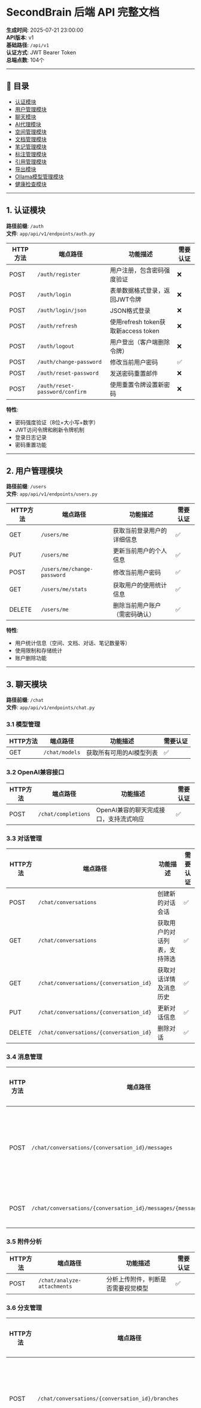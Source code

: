 # SecondBrain 后端 API 完整文档

**生成时间**: 2025-07-21 23:00:00  
**API版本**: v1  
**基础路径**: `/api/v1`  
**认证方式**: JWT Bearer Token  
**总端点数**: 104个

---

## 📑 目录

- [认证模块](#认证模块)
- [用户管理模块](#用户管理模块)
- [聊天模块](#聊天模块)
- [AI代理模块](#ai代理模块)
- [空间管理模块](#空间管理模块)
- [文档管理模块](#文档管理模块)
- [笔记管理模块](#笔记管理模块)
- [标注管理模块](#标注管理模块)
- [引用管理模块](#引用管理模块)
- [导出模块](#导出模块)
- [Ollama模型管理模块](#ollama模型管理模块)
- [健康检查模块](#健康检查模块)

---

## 1. 认证模块

**路径前缀**: `/auth`  
**文件**: `app/api/v1/endpoints/auth.py`

| HTTP方法 | 端点路径 | 功能描述 | 需要认证 |
|----------|----------|----------|----------|
| POST | `/auth/register` | 用户注册，包含密码强度验证 | ❌ |
| POST | `/auth/login` | 表单数据格式登录，返回JWT令牌 | ❌ |
| POST | `/auth/login/json` | JSON格式登录 | ❌ |
| POST | `/auth/refresh` | 使用refresh token获取新access token | ❌ |
| POST | `/auth/logout` | 用户登出（客户端删除令牌） | ❌ |
| POST | `/auth/change-password` | 修改当前用户密码 | ✅ |
| POST | `/auth/reset-password` | 发送密码重置邮件 | ❌ |
| POST | `/auth/reset-password/confirm` | 使用重置令牌设置新密码 | ❌ |

**特性**:
- 密码强度验证（8位+大小写+数字）
- JWT访问令牌和刷新令牌机制
- 登录日志记录
- 密码重置功能

---

## 2. 用户管理模块

**路径前缀**: `/users`  
**文件**: `app/api/v1/endpoints/users.py`

| HTTP方法 | 端点路径 | 功能描述 | 需要认证 |
|----------|----------|----------|----------|
| GET | `/users/me` | 获取当前登录用户的详细信息 | ✅ |
| PUT | `/users/me` | 更新当前用户的个人信息 | ✅ |
| POST | `/users/me/change-password` | 修改当前用户密码 | ✅ |
| GET | `/users/me/stats` | 获取用户的使用统计信息 | ✅ |
| DELETE | `/users/me` | 删除当前用户账户（需密码确认） | ✅ |

**特性**:
- 用户统计信息（空间、文档、对话、笔记数量等）
- 使用限制和存储统计
- 账户删除功能

---

## 3. 聊天模块

**路径前缀**: `/chat`  
**文件**: `app/api/v1/endpoints/chat.py`

### 3.1 模型管理
| HTTP方法 | 端点路径 | 功能描述 | 需要认证 |
|----------|----------|----------|----------|
| GET | `/chat/models` | 获取所有可用的AI模型列表 | ✅ |

### 3.2 OpenAI兼容接口
| HTTP方法 | 端点路径 | 功能描述 | 需要认证 |
|----------|----------|----------|----------|
| POST | `/chat/completions` | OpenAI兼容的聊天完成接口，支持流式响应 | ✅ |

### 3.3 对话管理
| HTTP方法 | 端点路径 | 功能描述 | 需要认证 |
|----------|----------|----------|----------|
| POST | `/chat/conversations` | 创建新的对话会话 | ✅ |
| GET | `/chat/conversations` | 获取用户的对话列表，支持筛选 | ✅ |
| GET | `/chat/conversations/{conversation_id}` | 获取对话详情及消息历史 | ✅ |
| PUT | `/chat/conversations/{conversation_id}` | 更新对话信息 | ✅ |
| DELETE | `/chat/conversations/{conversation_id}` | 删除对话 | ✅ |

### 3.4 消息管理
| HTTP方法 | 端点路径 | 功能描述 | 需要认证 |
|----------|----------|----------|----------|
| POST | `/chat/conversations/{conversation_id}/messages` | 统一消息发送接口，支持文本和多模态 | ✅ |
| POST | `/chat/conversations/{conversation_id}/messages/{message_id}/regenerate` | 重新生成指定消息 | ✅ |

### 3.5 附件分析
| HTTP方法 | 端点路径 | 功能描述 | 需要认证 |
|----------|----------|----------|----------|
| POST | `/chat/analyze-attachments` | 分析上传附件，判断是否需要视觉模型 | ✅ |

### 3.6 分支管理
| HTTP方法 | 端点路径 | 功能描述 | 需要认证 |
|----------|----------|----------|----------|
| POST | `/chat/conversations/{conversation_id}/branches` | 在对话中创建新分支 | ✅ |
| GET | `/chat/conversations/{conversation_id}/branches` | 获取对话的所有分支 | ✅ |
| POST | `/chat/conversations/{conversation_id}/branches/switch` | 切换到指定分支 | ✅ |
| GET | `/chat/conversations/{conversation_id}/branches/history` | 获取分支历史树 | ✅ |
| POST | `/chat/conversations/{conversation_id}/branches/merge` | 合并分支 | ✅ |
| DELETE | `/chat/conversations/{conversation_id}/branches/{branch_name}` | 删除指定分支 | ✅ |

**特性**:
- 多模态消息支持（文本+文件）
- 流式响应支持
- 完整的分支管理系统
- OpenRouter、Perplexity、Ollama等多提供商支持
- 文档上下文集成

---

## 4. AI代理模块

**路径前缀**: `/agents`  
**文件**: `app/api/v1/endpoints/agents.py`

| HTTP方法 | 端点路径 | 功能描述 | 需要认证 |
|----------|----------|----------|----------|
| GET | `/agents/` | 获取可用的AI代理列表 | ✅ |
| GET | `/agents/{agent_id}` | 获取特定代理的详细信息 | ✅ |
| POST | `/agents/{agent_id}/execute` | 执行AI代理任务 | ✅ |
| POST | `/agents/` | 创建自定义AI代理（高级用户） | ✅ |
| POST | `/agents/deep-research` | 专用的深度研究代理端点 | ✅ |

**预定义代理**:
- **Deep Research**: 基于Perplexity的深度研究代理
- **写作助手**: 文本创作和优化
- **分析专家**: 数据分析和可视化

**特性**:
- 流式响应支持
- 自定义代理创建（高级用户）
- 深度研究功能

---

## 5. 空间管理模块

**路径前缀**: `/spaces`  
**文件**: `app/api/v1/endpoints/spaces.py`

| HTTP方法 | 端点路径 | 功能描述 | 需要认证 |
|----------|----------|----------|----------|
| POST | `/spaces/` | 创建新的知识空间 | ✅ |
| GET | `/spaces/` | 获取用户的空间列表，支持筛选 | ✅ |
| GET | `/spaces/{space_id}` | 获取空间的详细信息 | ✅ |
| PUT | `/spaces/{space_id}` | 更新空间信息 | ✅ |
| DELETE | `/spaces/{space_id}` | 删除空间（支持强制删除） | ✅ |

**特性**:
- 空间数量限制（免费5个，高级10个）
- 支持公开/私有空间
- 协作权限管理
- 标签和搜索支持

---

## 6. 文档管理模块

**路径前缀**: `/documents`  
**文件**: `app/api/v1/endpoints/documents.py`

### 6.1 文档CRUD操作
| HTTP方法 | 端点路径 | 功能描述 | 需要认证 |
|----------|----------|----------|----------|
| POST | `/documents/upload` | 上传文档到知识空间 | ✅ |
| GET | `/documents/` | 获取文档列表，支持筛选 | ✅ |
| GET | `/documents/{document_id}` | 获取文档的详细信息 | ✅ |
| PUT | `/documents/{document_id}` | 更新文档信息 | ✅ |
| DELETE | `/documents/{document_id}` | 删除文档 | ✅ |

### 6.2 文档内容访问
| HTTP方法 | 端点路径 | 功能描述 | 需要认证 |
|----------|----------|----------|----------|
| POST | `/documents/{document_id}/download` | 下载文档原始文件 | ✅ |
| GET | `/documents/{document_id}/preview` | 获取文档预览内容 | ✅ |
| GET | `/documents/{document_id}/content` | 获取文档文本内容（分页） | ✅ |

### 6.3 网页导入功能
| HTTP方法 | 端点路径 | 功能描述 | 需要认证 |
|----------|----------|----------|----------|
| POST | `/documents/import-url` | 从URL导入网页内容 | ✅ |
| POST | `/documents/batch-import-urls` | 批量从URL导入 | ✅ |
| GET | `/documents/{document_id}/snapshot` | 获取网页文档的快照 | ✅ |
| POST | `/documents/analyze-url` | 分析URL内容（不保存） | ✅ |

### 6.4 文档搜索
| HTTP方法 | 端点路径 | 功能描述 | 需要认证 |
|----------|----------|----------|----------|
| POST | `/documents/search` | 搜索文档内容 | ✅ |

**特性**:
- 多种文件格式支持（PDF、图片、文本等）
- 文件大小限制和类型验证
- 网页内容抓取和快照保存
- 全文搜索功能
- PDF预览和分页支持

---

## 7. 笔记管理模块

**路径前缀**: `/notes`  
**文件**: `app/api/v1/endpoints/notes.py`

### 7.1 笔记CRUD操作
| HTTP方法 | 端点路径 | 功能描述 | 需要认证 |
|----------|----------|----------|----------|
| GET | `/notes/` | 获取笔记列表，支持筛选和排序 | ✅ |
| GET | `/notes/recent` | 获取最近创建/修改的笔记 | ✅ |
| POST | `/notes/search` | 搜索笔记内容 | ✅ |
| GET | `/notes/{note_id}` | 获取笔记详细信息 | ✅ |
| POST | `/notes/` | 创建新笔记 | ✅ |
| PUT | `/notes/{note_id}` | 更新笔记内容 | ✅ |
| DELETE | `/notes/{note_id}` | 删除笔记 | ✅ |

### 7.2 AI功能
| HTTP方法 | 端点路径 | 功能描述 | 需要认证 |
|----------|----------|----------|----------|
| POST | `/notes/ai/generate` | 使用AI生成笔记内容 | ✅ |
| POST | `/notes/ai/summary` | 创建文档的AI摘要笔记 | ✅ |

### 7.3 笔记关联和标签
| HTTP方法 | 端点路径 | 功能描述 | 需要认证 |
|----------|----------|----------|----------|
| GET | `/notes/{note_id}/linked` | 获取与笔记相关联的其他笔记 | ✅ |
| POST | `/notes/{note_id}/tags` | 为笔记添加标签 | ✅ |
| DELETE | `/notes/{note_id}/tags` | 从笔记移除标签 | ✅ |
| GET | `/notes/tags/all` | 获取用户的所有标签及使用次数 | ✅ |

### 7.4 批量操作
| HTTP方法 | 端点路径 | 功能描述 | 需要认证 |
|----------|----------|----------|----------|
| POST | `/notes/batch` | 批量删除、移动、标签操作 | ✅ |

### 7.5 版本管理
| HTTP方法 | 端点路径 | 功能描述 | 需要认证 |
|----------|----------|----------|----------|
| GET | `/notes/{note_id}/versions` | 获取笔记的版本历史 | ✅ |
| GET | `/notes/{note_id}/versions/{version_number}` | 获取笔记的特定版本内容 | ✅ |
| POST | `/notes/{note_id}/versions/restore` | 恢复笔记到指定版本 | ✅ |
| POST | `/notes/{note_id}/versions/compare` | 比较两个版本的差异 | ✅ |
| DELETE | `/notes/{note_id}/versions/cleanup` | 清理旧版本，保留最近N个 | ✅ |

**特性**:
- 完整的版本控制系统
- AI辅助生成和摘要功能
- 笔记关联和链接系统
- 丰富的搜索和筛选选项
- 批量操作支持

---

## 8. 标注管理模块

**路径前缀**: `/annotations`  
**文件**: `app/api/v1/endpoints/annotations.py`

### 8.1 标注查询
| HTTP方法 | 端点路径 | 功能描述 | 需要认证 |
|----------|----------|----------|----------|
| GET | `/annotations/document/{document_id}` | 获取指定文档的标注列表 | ✅ |
| GET | `/annotations/document/{document_id}/pages` | 获取文档指定页码范围的标注 | ✅ |
| GET | `/annotations/document/{document_id}/pdf/{page_number}` | 获取PDF指定页的标注数据 | ✅ |
| GET | `/annotations/my` | 获取当前用户的所有标注 | ✅ |
| GET | `/annotations/{annotation_id}` | 获取标注的详细信息 | ✅ |

### 8.2 标注创建和编辑
| HTTP方法 | 端点路径 | 功能描述 | 需要认证 |
|----------|----------|----------|----------|
| POST | `/annotations/` | 创建新的标注 | ✅ |
| POST | `/annotations/batch` | 批量创建标注 | ✅ |
| POST | `/annotations/pdf/batch` | 批量创建PDF标注 | ✅ |
| PUT | `/annotations/{annotation_id}` | 更新标注内容 | ✅ |
| DELETE | `/annotations/{annotation_id}` | 删除标注 | ✅ |

### 8.3 标注统计和导出
| HTTP方法 | 端点路径 | 功能描述 | 需要认证 |
|----------|----------|----------|----------|
| GET | `/annotations/statistics` | 获取标注的统计信息 | ✅ |
| POST | `/annotations/export` | 导出标注数据 | ✅ |
| POST | `/annotations/copy` | 将标注复制到另一个文档 | ✅ |

**特性**:
- 支持多种标注类型（高亮、笔记、书签等）
- PDF专用标注功能
- 批量创建和管理
- 统计分析功能
- 导出支持（Markdown等格式）

---

## 9. 引用管理模块

**路径前缀**: `/citations`  
**文件**: `app/api/v1/endpoints/citations.py`

### 9.1 引用CRUD操作
| HTTP方法 | 端点路径 | 功能描述 | 需要认证 |
|----------|----------|----------|----------|
| GET | `/citations/` | 获取引用列表，支持按空间/文档筛选 | ✅ |
| GET | `/citations/{citation_id}` | 获取引用的详细信息 | ✅ |
| POST | `/citations/` | 创建新的引用条目 | ✅ |
| PUT | `/citations/{citation_id}` | 更新引用信息 | ✅ |
| DELETE | `/citations/{citation_id}` | 删除引用 | ✅ |

### 9.2 BibTeX支持
| HTTP方法 | 端点路径 | 功能描述 | 需要认证 |
|----------|----------|----------|----------|
| POST | `/citations/import-bibtex` | 导入BibTeX格式的引用 | ✅ |
| POST | `/citations/export` | 导出引用为多种格式 | ✅ |

### 9.3 引用搜索和格式化
| HTTP方法 | 端点路径 | 功能描述 | 需要认证 |
|----------|----------|----------|----------|
| POST | `/citations/search` | 搜索引用条目 | ✅ |
| POST | `/citations/format` | 按指定格式（APA、MLA等）格式化引用 | ✅ |

**特性**:
- 完整的BibTeX支持
- 多种导出格式（BibTeX、JSON、CSV）
- 学术引用格式化（APA、MLA等）
- 按作者、年份、类型搜索

---

## 10. 导出模块

**路径前缀**: `/export`  
**文件**: `app/api/v1/endpoints/export.py`

| HTTP方法 | 端点路径 | 功能描述 | 需要认证 |
|----------|----------|----------|----------|
| POST | `/export/notes` | 导出笔记为PDF/DOCX | ✅ |
| POST | `/export/documents` | 导出文档合集 | ✅ |
| POST | `/export/space` | 导出整个空间的内容 | ✅ |
| POST | `/export/conversations` | 导出对话记录 | ✅ |

**支持格式**:
- **笔记**: PDF、DOCX
- **文档**: PDF
- **空间**: PDF
- **对话**: JSON、Markdown

**特性**:
- 支持合并导出和单独导出
- 版本历史包含
- 元数据和标注包含选项
- Unicode文件名支持

---

## 11. Ollama模型管理模块

**路径前缀**: `/ollama`  
**文件**: `app/api/v1/endpoints/ollama.py`

| HTTP方法 | 端点路径 | 功能描述 | 需要认证 |
|----------|----------|----------|----------|
| GET | `/ollama/models` | 列出所有可用的Ollama模型 | ✅ |
| GET | `/ollama/models/{model_name}` | 获取特定模型的详细信息 | ✅ |
| POST | `/ollama/pull` | 拉取新的Ollama模型（管理员） | ✅ |
| DELETE | `/ollama/models/{model_name}` | 删除模型（管理员） | ✅ |
| GET | `/ollama/status` | 获取Ollama服务运行状态 | ✅ |
| GET | `/ollama/recommended-models` | 获取推荐的模型列表 | ✅ |

**推荐模型**:
- llama2:7b, mistral:7b, deepseek-coder:6.7b
- nomic-embed-text, qwen:7b, gemma:2b

**特性**:
- 本地模型管理
- 模型状态监控
- 管理员权限控制

---

## 12. 健康检查模块

**路径前缀**: `/health`  
**文件**: `app/api/v1/endpoints/health.py`

| HTTP方法 | 端点路径 | 功能描述 | 需要认证 |
|----------|----------|----------|----------|
| GET | `/health` | 系统健康状态检查 | ❌ |

---

## 📊 API 统计总览

| 统计项 | 数值 |
|--------|------|
| **总端点数** | **104** |
| **模块数量** | 12个 |
| **需要认证的端点** | 96个 |
| **免认证端点** | 8个 |
| **CRUD操作端点** | 45个 |
| **搜索相关端点** | 4个 |
| **导出相关端点** | 4个 |
| **AI功能端点** | 8个 |

---

## 🔒 认证说明

### 免认证端点
- `/health` - 健康检查
- `/auth/*` - 认证相关操作（除change-password外）

### 认证方式
```
Authorization: Bearer <access_token>
```

### 权限等级
- **普通用户**: 基本功能访问
- **高级用户**: 额外功能（自定义代理、更多空间等）
- **管理员**: 系统管理功能（模型管理等）

---

## 📝 通用响应格式

### 成功响应
```json
{
    "data": {...},
    "message": "操作成功",
    "code": 200
}
```

### 错误响应
```json
{
    "detail": "错误描述",
    "code": 400,
    "type": "validation_error"
}
```

### 分页响应
```json
{
    "items": [...],
    "total": 100,
    "page": 1,
    "page_size": 20,
    "has_next": true
}
```

---

## 🚀 主要特性

1. **完整的JWT认证体系**
2. **多模态AI聊天支持**
3. **知识管理系统**（空间、文档、笔记）
4. **版本控制系统**
5. **标注和引用管理**
6. **多格式导出支持**
7. **本地和云端AI模型支持**
8. **分支对话管理**
9. **批量操作支持**
10. **全文搜索功能**

---

## 🏗️ 技术架构特点

- **框架**: 基于FastAPI构建
- **数据库**: 异步PostgreSQL操作
- **架构**: 分层架构（Router → Service → CRUD）
- **响应**: 支持流式响应
- **权限**: 完整的权限控制系统
- **文件**: 多文件格式支持
- **设计**: RESTful API设计

---

**最后更新**: 2025-07-21 23:00:00  
**版本**: v1.0  
**维护者**: SecondBrain开发团队